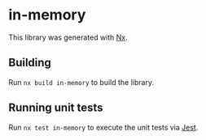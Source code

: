# in-memory

This library was generated with [Nx](https://nx.dev).

## Building

Run `nx build in-memory` to build the library.

## Running unit tests

Run `nx test in-memory` to execute the unit tests via [Jest](https://jestjs.io).
